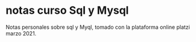 # notas curso Sql y Mysql

Notas personales sobre sql y Myql, tomado con la plataforma online platzi marzo 2021.
